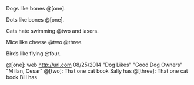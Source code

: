 Dogs like bones @[one].

Dots like bones @[one]<class>.

Cats hate swimming @two and lasers.

Mice like cheese @two @three.

Birds like flying @four.

@[one]: web http://url.com 08/25/2014 "Dog Likes" "Good Dog Owners" "Millan, Cesar"
@[two]: That one cat book Sally has
@[three]: That one cat book Bill has